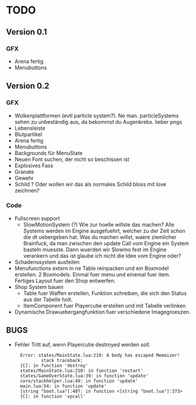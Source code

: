 TODO
====

## Version 0.1

### GFX
- Arena fertig
- Menubuttons

## Version 0.2

### GFX
- Wolkenplattformen (evtl particle system?). Ne man. particleSystems sehen zu unbeständig aus, da bekommst du Augenkrebs. lieber pngs
- Lebensleiste
- Blutpartikel
- Arena fertig
- Menubuttons
- Backgrounds für MenuState
- Neuen Font suchen, der nicht so beschissen ist
- Explosives Fass
- Granate
- Gewehr
- Schild ? Oder wollen wir das als normales Schild bloss mit love zeichnen?

### Code
- Fullscreen support
    - SlowMotionSystem (?) Wie zur hoelle willste das machen? Alle Systems werden im Engine ausgefuehrt, welcher zu der Zeit schon die dt uebergeben hat. Was du machen willst, waere ziemlicher Brainfuck, da man zwischen den update Call vom Engine ein System basteln muesste. Dann wuerden wir Slowmo fest im Engine verankern und das ist glaube ich nicht die Idee vom Engine oder? 
- Schadenssystem ausfeilen
- Menufunctions extern in ne Table reinpacken und ein Boxmodel erstellen. 2 Boxmodels. Einmal fuer menu und einemal fuer item. Fertiges Layout fuer den Shop entwerfen.
- Shop System bauen 
    - Table fuer Waffen erstellen, Funktion schreiben, die sich den Status aus der Tabelle holt.
    - ItemComponent fuer Playercutie erstellen und mit Tabelle verlinken
- Dynamische Drawuebergangfunktion fuer verschiedene Imagegroeszen.

## BUGS
- Fehler Tritt auf, wenn Playercutie destroyed werden soll.

        Error: states/MainState.lua:210: A body has escaped Memoizer!
                stack traceback:
        [C]: in function 'destroy'
        states/MainState.lua:210: in function 'restart'
        states/GameOverState.lua:39: in function 'update'
        core/stackhelper.lua:49: in function 'update'
        main.lua:54: in function 'update'
        [string "boot.lua"]:407: in function <[string "boot.lua"]:373>
        [C]: in function 'xpcall'